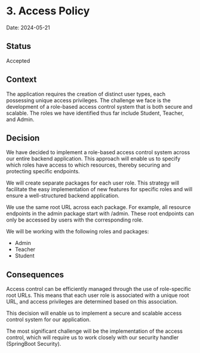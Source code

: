 # 3. Access Policy

Date: 2024-05-21

## Status

Accepted

## Context

The application requires the creation of distinct user types, each possessing unique access privileges. The challenge we face is the development of a role-based access control system that is both secure and scalable. The roles we have identified thus far include Student, Teacher, and Admin.

## Decision

We have decided to implement a role-based access control system across our entire backend application. This approach will enable us to specify which roles have access to which resources, thereby securing and protecting specific endpoints.

We will create separate packages for each user role. This strategy will facilitate the easy implementation of new features for specific roles and will ensure a well-structured backend application.

We use the same root URL across each package. For example, all resource endpoints in the admin package start with /admin. These root endpoints can only be accessed by users with the corresponding role.

We will be working with the following roles and packages:
- Admin
- Teacher
- Student

## Consequences

Access control can be efficiently managed through the use of role-specific root URLs. This means that each user role is associated with a unique root URL, and access privileges are determined based on this association.

This decision will enable us to implement a secure and scalable access control system for our application.

The most significant challenge will be the implementation of the access control, which will require us to work closely with our security handler (SpringBoot Security).